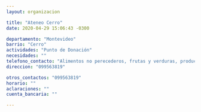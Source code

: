 ```yaml
---
layout: organizacion

title: "Ateneo Cerro"
date: 2020-04-29 15:06:43 -0300

departamento: "Montevideo"
barrio: "Cerro"
actividades: "Punto de Donación"
necesidades: ""
telefono_contacto: "Alimentos no perecederos, frutas y verduras, productos de higiene"
direccion: "099563819"

otros_contactos: "099563819"
horario: ""
aclaraciones: ""
cuenta_bancaria: ""

---
```

